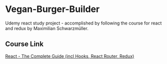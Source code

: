 # Vegan-Burger-Builder

Udemy react study project - accomplished by following the course for react and redux by Maximilian Schwarzmüller.


## Course Link

[React - The Complete Guide (incl Hooks, React Router, Redux)](https://www.udemy.com/course/react-the-complete-guide-incl-redux/)
